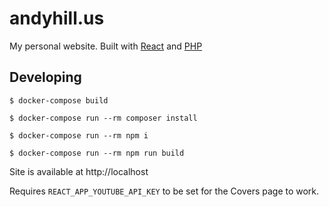 # andyhill.us

My personal website. Built with [React](https://reactjs.org/) and [PHP](https://www.php.net/)

## Developing

```
$ docker-compose build

$ docker-compose run --rm composer install

$ docker-compose run --rm npm i

$ docker-compose run --rm npm run build
```

Site is available at http://localhost

Requires `REACT_APP_YOUTUBE_API_KEY` to be set for the Covers page to work.
